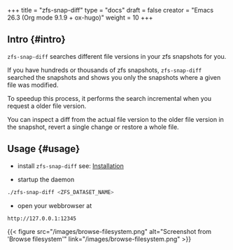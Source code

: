 +++
title = "zfs-snap-diff"
type = "docs"
draft = false
creator = "Emacs 26.3 (Org mode 9.1.9 + ox-hugo)"
weight = 10
+++

## Intro {#intro}

`zfs-snap-diff` searches different file versions in your zfs snapshots for you.

If you have hundreds or thousands of zfs snapshots, `zfs-snap-diff` searched
the snapshots and shows you only the snapshots where a given file was modified.

To speedup this process, it performs the search incremental when you request a older file version.

You can inspect a diff from the actual file version to the older file version in the
snapshot, revert a single change or restore a whole file.


## Usage {#usage}

-   install `zfs-snap-diff` see: [Installation](/docs/install)

-   startup the daemon

<!--listend-->

```sh
./zfs-snap-diff <ZFS_DATASET_NAME>
```

-   open your webbrowser at

<!--listend-->

```sh
http://127.0.0.1:12345
```

{{< figure src="/images/browse-filesystem.png" alt="Screenshot from 'Browse filesystem'" link="/images/browse-filesystem.png" >}}
